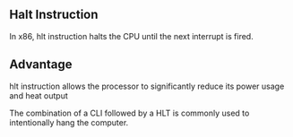 Halt Instruction
-----------------

In x86, hlt instruction halts the CPU until the next interrupt is fired.

Advantage
-------------

hlt instruction allows the processor to significantly reduce its power usage and heat output

The combination of a CLI followed by a HLT is commonly used to intentionally hang the computer.
